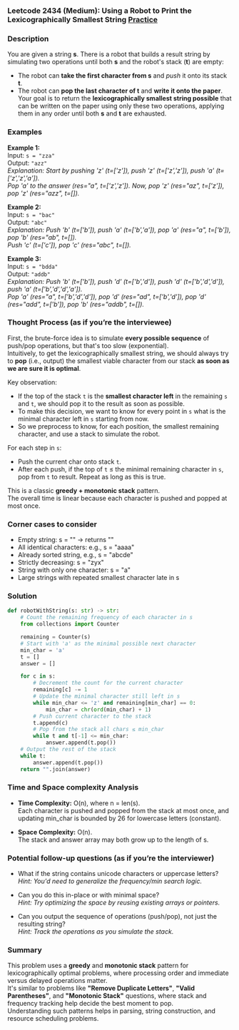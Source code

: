 ### Leetcode 2434 (Medium): Using a Robot to Print the Lexicographically Smallest String [Practice](https://leetcode.com/problems/using-a-robot-to-print-the-lexicographically-smallest-string)

### Description  
You are given a string **s**. There is a robot that builds a result string by simulating two operations until both **s** and the robot's stack (**t**) are empty:
- The robot can **take the first character from s** and *push* it onto its stack **t**.
- The robot can **pop the last character of t** and **write it onto the paper**.
Your goal is to return the **lexicographically smallest string possible** that can be written on the paper using only these two operations, applying them in any order until both **s** and **t** are exhausted.

### Examples  

**Example 1:**  
Input: `s = "zza"`  
Output: `"azz"`  
*Explanation: Start by pushing 'z' (t=['z']), push 'z' (t=['z','z']), push 'a' (t=['z','z','a']).  
Pop 'a' to the answer (res="a", t=['z','z']). Now, pop 'z' (res="az", t=['z']), pop 'z' (res="azz", t=[]).*

**Example 2:**  
Input: `s = "bac"`  
Output: `"abc"`  
*Explanation: Push 'b' (t=['b']), push 'a' (t=['b','a']), pop 'a' (res="a", t=['b']), pop 'b' (res="ab", t=[]).  
Push 'c' (t=['c']), pop 'c' (res="abc", t=[]).*

**Example 3:**  
Input: `s = "bdda"`  
Output: `"addb"`  
*Explanation: Push 'b' (t=['b']), push 'd' (t=['b','d']), push 'd' (t=['b','d','d']), push 'a' (t=['b','d','d','a']).  
Pop 'a' (res="a", t=['b','d','d']), pop 'd' (res="ad", t=['b','d']), pop 'd' (res="add", t=['b']), pop 'b' (res="addb", t=[]).*

### Thought Process (as if you’re the interviewee)  
First, the brute-force idea is to simulate **every possible sequence** of push/pop operations, but that's too slow (exponential).  
Intuitively, to get the lexicographically smallest string, we should always try to **pop** (i.e., output) the smallest viable character from our stack **as soon as we are sure it is optimal**.

Key observation:  
- If the top of the stack `t` is the **smallest character left** in the remaining `s` and `t`, we should pop it to the result as soon as possible.  
- To make this decision, we want to know for every point in `s` what is the minimal character left in `s` starting from now.
- So we preprocess to know, for each position, the smallest remaining character, and use a stack to simulate the robot.

For each step in `s`:
- Push the current char onto stack `t`.
- After each push, if the top of `t` ≤ the minimal remaining character in `s`, pop from `t` to result. Repeat as long as this is true.

This is a classic **greedy + monotonic stack** pattern.  
The overall time is linear because each character is pushed and popped at most once.

### Corner cases to consider  
- Empty string: s = "" → returns ""
- All identical characters: e.g., s = "aaaa"
- Already sorted string, e.g., s = "abcde"
- Strictly decreasing: s = "zyx"
- String with only one character: s = "a"
- Large strings with repeated smallest character late in s

### Solution

```python
def robotWithString(s: str) -> str:
    # Count the remaining frequency of each character in s
    from collections import Counter

    remaining = Counter(s)
    # Start with 'a' as the minimal possible next character
    min_char = 'a'
    t = []
    answer = []

    for c in s:
        # Decrement the count for the current character
        remaining[c] -= 1
        # Update the minimal character still left in s
        while min_char <= 'z' and remaining[min_char] == 0:
            min_char = chr(ord(min_char) + 1)
        # Push current character to the stack
        t.append(c)
        # Pop from the stack all chars ≤ min_char
        while t and t[-1] <= min_char:
            answer.append(t.pop())
    # Output the rest of the stack
    while t:
        answer.append(t.pop())
    return "".join(answer)
```

### Time and Space complexity Analysis  

- **Time Complexity:** O(n), where n = len(s).  
  Each character is pushed and popped from the stack at most once, and updating min_char is bounded by 26 for lowercase letters (constant).
  
- **Space Complexity:** O(n).  
  The stack and answer array may both grow up to the length of s.

### Potential follow-up questions (as if you’re the interviewer)  

- What if the string contains unicode characters or uppercase letters?  
  *Hint: You'd need to generalize the frequency/min search logic.*

- Can you do this in-place or with minimal space?  
  *Hint: Try optimizing the space by reusing existing arrays or pointers.*

- Can you output the sequence of operations (push/pop), not just the resulting string?  
  *Hint: Track the operations as you simulate the stack.*

### Summary
This problem uses a **greedy** and **monotonic stack** pattern for lexicographically optimal problems, where processing order and immediate versus delayed operations matter.  
It's similar to problems like **"Remove Duplicate Letters"**, **"Valid Parentheses"**, and **"Monotonic Stack"** questions, where stack and frequency tracking help decide the best moment to pop.  
Understanding such patterns helps in parsing, string construction, and resource scheduling problems.